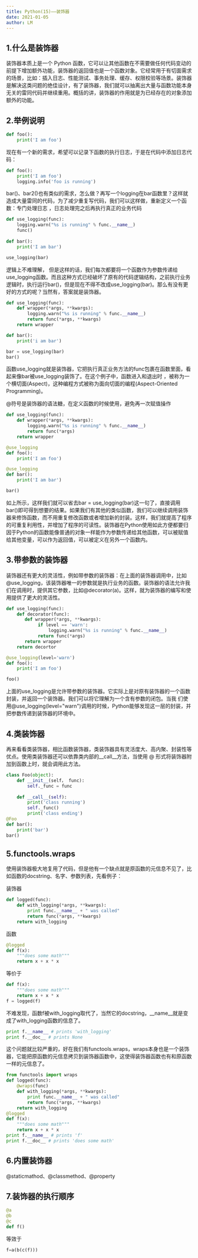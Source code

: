 ```yaml
---
title: Python(15)——装饰器
date: 2021-01-05
author: LM
---
```


## 1.什么是装饰器

装饰器本质上是一个 Python 函数，它可以让其他函数在不需要做任何代码变动的前提下增加额外功能，装饰器的返回值也是一个函数对象。它经常用于有切面需求的场景，比如：插入日志、性能测试、事务处理、缓存、权限校验等场景。装饰器是解决这类问题的绝佳设计，有了装饰器，我们就可以抽离出大量与函数功能本身无关的雷同代码并继续重用。概括的讲，装饰器的作用就是为已经存在的对象添加额外的功能。

## 2.举例说明

```python
def foo():
    print('I am foo')
```

现在有一个新的需求，希望可以记录下函数的执行日志，于是在代码中添加日志代码：

```python
def foo():
    print('I am foo')
    logging.info('foo is running')
```

bar()、bar2()也有类似的需求，怎么做？再写一个logging在bar函数里？这样就造成大量雷同的代码，为了减少重复写代码，我们可以这样做，重新定义一个函数：专门处理日志 ，日志处理完之后再执行真正的业务代码

```python
def use_logging(func): 
    logging.warn("%s is running" % func.__name__) 
    func()
 
def bar():
    print('I am bar')

use_logging(bar)
```

逻辑上不难理解， 但是这样的话，我们每次都要将一个函数作为参数传递给use_logging函数。而且这种方式已经破坏了原有的代码逻辑结构，之前执行业务逻辑时，执行运行bar()，但是现在不得不改成use_logging(bar)。那么有没有更好的方式的呢？当然有，答案就是装饰器。

```python
def use_logging(func):     
    def wrapper(*args, **kwargs): 
        logging.warn("%s is running" % func.__name__) 
        return func(*args, **kwargs) 
    return wrapper 

def bar(): 
    print('i am bar') 

bar = use_logging(bar) 
bar()
```

函数use_logging就是装饰器，它把执行真正业务方法的func包裹在函数里面，看起来像bar被use_logging装饰了。在这个例子中，函数进入和退出时 ，被称为一个横切面(Aspect)，这种编程方式被称为面向切面的编程(Aspect-Oriented Programming)。

@符号是装饰器的语法糖，在定义函数的时候使用，避免再一次赋值操作

```python
def use_logging(func): 
    def wrapper(*args, **kwargs): 
        logging.warn("%s is running" % func.__name__) 
        return func(*args) 
    return wrapper 

@use_logging
def foo(): 
    print('I am foo') 

@use_logging
def bar(): 
    print('I am bar') 

bar()
```

如上所示，这样我们就可以省去bar = use_logging(bar)这一句了，直接调用bar()即可得到想要的结果。如果我们有其他的类似函数，我们可以继续调用装饰器来修饰函数，而不用重复修改函数或者增加新的封装。这样，我们就提高了程序的可重复利用性，并增加了程序的可读性。装饰器在Python使用如此方便都要归因于Python的函数能像普通的对象一样能作为参数传递给其他函数，可以被赋值给其他变量，可以作为返回值，可以被定义在另外一个函数内。

## 3.带参数的装饰器

装饰器还有更大的灵活性，例如带参数的装饰器：在上面的装饰器调用中，比如@use_logging，该装饰器唯一的参数就是执行业务的函数。装饰器的语法允许我们在调用时，提供其它参数，比如@decorator(a)。这样，就为装饰器的编写和使用提供了更大的灵活性。

```python
def use_logging(func):
    def decorator(func):
       def wrapper(*args, **kwargs): 
            if level == 'warn':
                logging.warn("%s is running" % func.__name__) 
            return func(*args) 
       return wrapper 
    return decortor

@use_logging(level='warn')
def foo(): 
    print('I am foo') 

foo()
```

上面的use_logging是允许带参数的装饰器。它实际上是对原有装饰器的一个函数封装，并返回一个装饰器。我们可以将它理解为一个含有参数的闭包。当我 们使用@use_logging(level="warn")调用的时候，Python能够发现这一层的封装，并把参数传递到装饰器的环境中。

## 4.类装饰器

再来看看类装饰器，相比函数装饰器，类装饰器具有灵活度大、高内聚、封装性等优点。使用类装饰器还可以依靠类内部的\_\_call\_\_方法，当使用 @ 形式将装饰器附加到函数上时，就会调用此方法。

```python
class Foo(object):
    def __init__(self， func):
        self._func = func
    
    def __call__(self):
        print('class running')
        self._func()
        print('class ending')
@Foo
def bar():
    print('bar')
bar()
```

## 5.functools.wraps

使用装饰器极大地复用了代码，但是他有一个缺点就是原函数的元信息不见了，比如函数的docstring、名字、参数列表，先看例子：

装饰器

```python
def logged(func): 
    def with_logging(*args, **kwargs): 
        print func.__name__ + " was called" 
        return func(*args, **kwargs) 
    return with_logging
```

函数

```python
@logged 
def f(x): 
    """does some math""" 
    return x + x * x
```

等价于

```python
def f(x): 
    """does some math""" 
    return x + x * x 
f = logged(f)
```

不难发现，函数f被with_logging取代了，当然它的docstring，__name__就是变成了with_logging函数的信息了。

```python
print f.__name__ # prints 'with_logging' 
print f.__doc__ # prints None
```

这个问题就比较严重的，好在我们有functools.wraps，wraps本身也是一个装饰器，它能把原函数的元信息拷贝到装饰器函数中，这使得装饰器函数也有和原函数一样的元信息了。

```python
from functools import wraps
def logged(func): 
    @wraps(func) 
    def with_logging(*args, **kwargs): 
        print func.__name__ + " was called" 
        return func(*args, **kwargs)
    return with_logging 
@logged 
def f(x): 
    """does some math""" 
    return x + x * x 
print f.__name__ # prints 'f' 
print f.__doc__ # prints 'does some math'
```

## 6.内置装饰器

@staticmathod、@classmethod、@property

## 7.装饰器的执行顺序

```python
@a
@b
@c
def f()
```

等效于

```python
f=a(b(c(f)))
```


